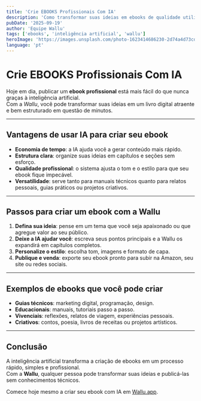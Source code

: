 ```yaml
---
title: 'Crie EBOOKS Profissionais Com IA'
description: 'Como transformar suas ideias em ebooks de qualidade utilizando inteligência artificial com a Wallu.'
pubDate: '2025-09-19'
author: 'Equipe Wallu'
tags: ['ebooks', 'inteligência artificial', 'wallu']
heroImage: 'https://images.unsplash.com/photo-1623414686230-2d74a4d73cd5?w=800&h=400&fit=crop'  # Imagem de pessoa escrevendo em notebook
language: 'pt'
---
```


# Crie EBOOKS Profissionais Com IA

Hoje em dia, publicar um **ebook profissional** está mais fácil do que nunca graças à inteligência artificial.  
Com a *Wallu*, você pode transformar suas ideias em um livro digital atraente e bem estruturado em questão de minutos.

---

## Vantagens de usar IA para criar seu ebook

- **Economia de tempo**: a IA ajuda você a gerar conteúdo mais rápido.  
- **Estrutura clara**: organize suas ideias em capítulos e seções sem esforço.  
- **Qualidade profissional**: o sistema ajusta o tom e o estilo para que seu ebook fique impecável.  
- **Versatilidade**: serve tanto para manuais técnicos quanto para relatos pessoais, guias práticos ou projetos criativos.

---

## Passos para criar um ebook com a Wallu

1. **Defina sua ideia**: pense em um tema que você seja apaixonado ou que agregue valor ao seu público.  
2. **Deixe a IA ajudar você**: escreva seus pontos principais e a Wallu os expandirá em capítulos completos.  
3. **Personalize o estilo**: escolha tom, imagens e formato de capa.  
4. **Publique e venda**: exporte seu ebook pronto para subir na Amazon, seu site ou redes sociais.

---

## Exemplos de ebooks que você pode criar

- **Guias técnicos**: marketing digital, programação, design.  
- **Educacionais**: manuais, tutoriais passo a passo.  
- **Vivenciais**: reflexões, relatos de viagem, experiências pessoais.  
- **Criativos**: contos, poesia, livros de receitas ou projetos artísticos.

---

## Conclusão

A inteligência artificial transforma a criação de ebooks em um processo rápido, simples e profissional.  
Com a **Wallu**, qualquer pessoa pode transformar suas ideias e publicá-las sem conhecimentos técnicos.

Comece hoje mesmo a criar seu ebook com IA em [Wallu.app](https://wallu.app).
